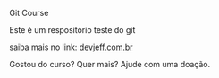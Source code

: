Git Course

Este é um respositório teste do git

saiba mais no link: [devjeff.com.br](http://devjeff.com.br)

Gostou do curso? Quer mais? Ajude com uma doação. 


